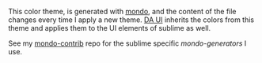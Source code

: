 This color theme, is generated with [mondo], and the content of the file changes every time I apply a new theme. [DA UI] inherits the colors from this theme and applies them to the UI elements of sublime as well. 

See my [mondo-contrib] repo for the sublime specific *mondo-generators* I use.

[mondo]: https://github.com/budlabs/mondo
[mondo-contrib]: https://github.com/budlabs/mondo-contrib
[ihodev]: https://github.com/ihodev
[DA UI]: https://github.com/ihodev/sublime-da-ui

